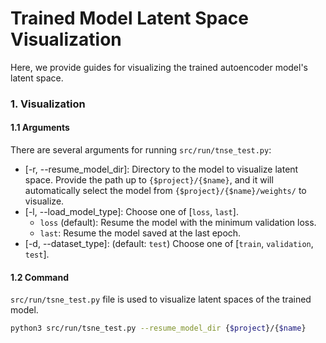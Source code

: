 # Trained Model Latent Space Visualization
Here, we provide guides for visualizing the trained autoencoder model's latent space.

### 1. Visualization
#### 1.1 Arguments
There are several arguments for running `src/run/tnse_test.py`:
* [-r, --resume_model_dir]: Directory to the model to visualize latent space. Provide the path up to `{$project}/{$name}`, and it will automatically select the model from `{$project}/{$name}/weights/` to visualize.
* [-l, --load_model_type]: Choose one of [`loss`, `last`].
    * `loss` (default): Resume the model with the minimum validation loss.
    * `last`: Resume the model saved at the last epoch.
* [-d, --dataset_type]: (default: `test`) Choose one of [`train`, `validation`, `test`].


#### 1.2 Command
`src/run/tsne_test.py` file is used to visualize latent spaces of the trained model.
```bash
python3 src/run/tsne_test.py --resume_model_dir {$project}/{$name}
```
